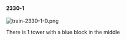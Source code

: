 #### 2330-1
![train-2330-1-0.png](https://github.com/lil-lab/nlvr/raw/master/nlvr/train/images/41/train-2330-1-0.png "train-2330-1-0.png")

There is 1 tower with a blue block in the middle
